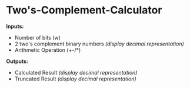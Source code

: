 # Two's-Complement-Calculator

**Inputs:**
* Number of bits (w)
* 2 two's complement binary numbers *(display decimal representation)*
* Arithmetic Operation (+-/\*)

**Outputs:**
* Calculated Result *(display decimal representation)*
* Truncated Result *(display decimal representation)*